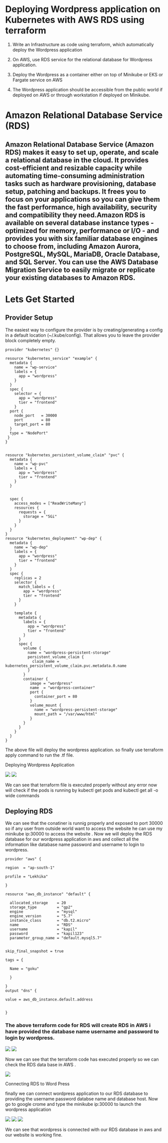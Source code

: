 # Deploying Wordpress application on Kubernetes with AWS RDS using terraform

1. Write an Infrastructure as code using terraform, which automatically deploy the Wordpress application

2. On AWS, use RDS service for the relational database for Wordpress application.

3. Deploy the Wordpress as a container either on top of Minikube or EKS or Fargate service on AWS

4. The Wordpress application should be accessible from the public world if deployed on AWS or through workstation if deployed on Minikube.


# Amazon Relational Database Service (RDS)
## Amazon Relational Database Service (Amazon RDS) makes it easy to set up, operate, and scale a relational database in the cloud. It provides cost-efficient and resizable capacity while automating time-consuming administration tasks such as hardware provisioning, database setup, patching and backups. It frees you to focus on your applications so you can give them the fast performance, high availability, security and compatibility they need.Amazon RDS is available on several database instance types - optimized for memory, performance or I/O - and provides you with six familiar database engines to choose from, including Amazon Aurora, PostgreSQL, MySQL, MariaDB, Oracle Database, and SQL Server. You can use the AWS Database Migration Service to easily migrate or replicate your existing databases to Amazon RDS.

# Lets Get Started
## Provider Setup
The easiest way to configure the provider is by creating/generating a config in a default location (~/.kube/config). That allows you to leave the provider block completely empty.

    provider "kubernetes" {}

    resource "kubernetes_service" "example" {
      metadata {
        name = "wp-service"
        labels = {
          app = "wordpress"
        }
      }
      spec {
        selector = {
          app = "wordpress"
          tier = "frontend"
        }
      port {
        node_port   = 30000
        port        = 80
        target_port = 80
      }
      type = "NodePort"
     }
    }


    resource "kubernetes_persistent_volume_claim" "pvc" {
      metadata {
        name = "wp-pvc"
        labels = {
          app = "wordpress"
          tier = "frontend"
        }
      }


      spec {
        access_modes = ["ReadWriteMany"]
        resources {
          requests = {
            storage = "5Gi"
          }
        }
      }
    }
    resource "kubernetes_deployment" "wp-dep" {
      metadata {
        name = "wp-dep"
        labels = {
          app = "wordpress"
          tier = "frontend"
        }
      }
      spec {
        replicas = 2
        selector {
          match_labels = {
            app = "wordpress"
            tier = "frontend"
          }
        }

        template {
          metadata {
            labels = {
              app = "wordpress"
              tier = "frontend"
            }
          }
          spec {
            volume {
              name = "wordpress-persistent-storage"
              persistent_volume_claim {
                claim_name = kubernetes_persistent_volume_claim.pvc.metadata.0.name
              }
            }
            container {
               image = "wordpress"
               name  = "wordpress-container"
               port {
                 container_port = 80
               }
               volume_mount {
                 name = "wordpress-persistent-storage"
                 mount_path = "/var/www/html"
               }
            }
          }
        }
      }
    }
The above file will deploy the wordpress application. so finally use terraform apply command to run the .tf file.

Deploying Wordpress Application

<img src ="images/0.png" >

<img src ="images/0 (1).png" >

We can see that terraform file is executed properly without any error now will check if the pods is running by kubectl get pods and kubectl get all -o wide commands

## Deploying RDS

We can see that the conatiner is runnig properly and exposed to port 30000 so if any user from outside world want to access the website he can use my minikube ip:30000 to access the website . Now we will deploy the RDS database for our wordpress application in aws and collect all the information like database name password and username to login to wordpress.

    provider "aws" {  

    region  = "ap-south-1"  

    profile = "Lekhika"

    }

    resource "aws_db_instance" "default" {

      allocated_storage    = 20
      storage_type         = "gp2"
      engine               = "mysql"
      engine_version       = "5.7"
      instance_class       = "db.t2.micro"
      name                 = "RDS"
      username             = "kapil"
      password             = "kapil123"
      parameter_group_name = "default.mysql5.7"


    skip_final_snapshot = true

    tags = {

      Name = "goku"

      }

    }
    output "dns" {

    value = aws_db_instance.default.address


    }



### The above terraform code for RDS will create RDS in AWS i have provided the database name username and password to login by wordpress.

<img src ="images/0 (2).png" >

<img src ="images/0 (3).png" >

Now we can see that the terraform code has executed properly so we can check the RDS data base in AWS .

<img src ="images/0 (4).png" >

Connecting RDS to Word Press

finally we can connect wordpress application to our RDS database to providing the username password databse name and database host. Now go to google crome and type the minikube ip:30000 to launch the wordpress application

<img src ="images/0 (5).png" >

<img src ="images/0 (6).png" >

<img src ="images/0 (7).png" >

We can see that wordpress is connected with our RDS database in aws and our website is working fine.
